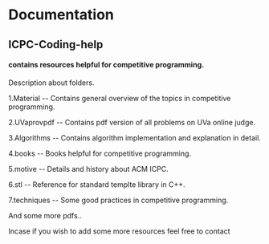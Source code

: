 
# Documentation
## ICPC-Coding-help

#### contains resources helpful for competitive programming.

Description about folders.

1.Material       --       Contains general overview of the topics in competitive programming.  

2.UVaprovpdf     --       Contains pdf version of all problems on UVa online judge.  

3.Algorithms     --       Contains algorithm implementation and explanation in detail.

4.books          --       Books helpful for competitive programming.

5.motive         --       Details and history about ACM ICPC.

6.stl            --       Reference for standard templte library in C++.

7.techniques     --       Some good practices in competitive programming.

And some more pdfs..

Incase if you wish to add some more resources feel free to contact
